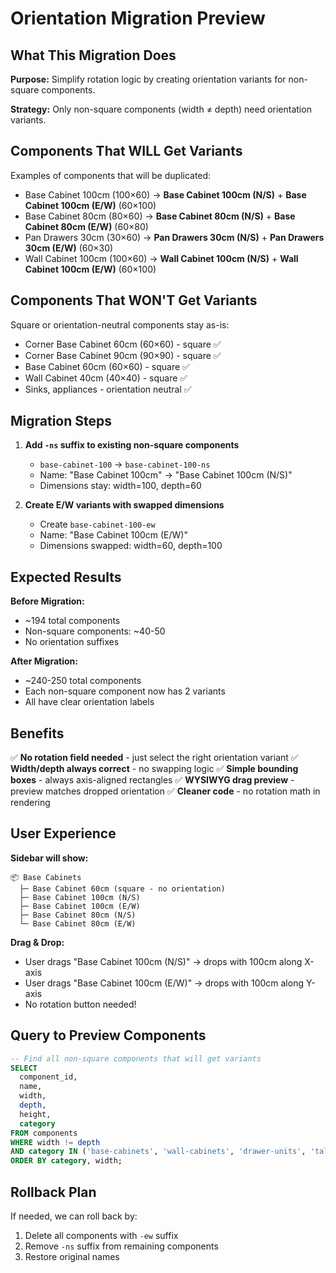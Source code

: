 # Orientation Migration Preview

## What This Migration Does

**Purpose:** Simplify rotation logic by creating orientation variants for non-square components.

**Strategy:** Only non-square components (width ≠ depth) need orientation variants.

## Components That WILL Get Variants

Examples of components that will be duplicated:
- Base Cabinet 100cm (100×60) → **Base Cabinet 100cm (N/S)** + **Base Cabinet 100cm (E/W)** (60×100)
- Base Cabinet 80cm (80×60) → **Base Cabinet 80cm (N/S)** + **Base Cabinet 80cm (E/W)** (60×80)
- Pan Drawers 30cm (30×60) → **Pan Drawers 30cm (N/S)** + **Pan Drawers 30cm (E/W)** (60×30)
- Wall Cabinet 100cm (100×60) → **Wall Cabinet 100cm (N/S)** + **Wall Cabinet 100cm (E/W)** (60×100)

## Components That WON'T Get Variants

Square or orientation-neutral components stay as-is:
- Corner Base Cabinet 60cm (60×60) - square ✅
- Corner Base Cabinet 90cm (90×90) - square ✅
- Base Cabinet 60cm (60×60) - square ✅
- Wall Cabinet 40cm (40×40) - square ✅
- Sinks, appliances - orientation neutral ✅

## Migration Steps

1. **Add `-ns` suffix to existing non-square components**
   - `base-cabinet-100` → `base-cabinet-100-ns`
   - Name: "Base Cabinet 100cm" → "Base Cabinet 100cm (N/S)"
   - Dimensions stay: width=100, depth=60

2. **Create E/W variants with swapped dimensions**
   - Create `base-cabinet-100-ew`
   - Name: "Base Cabinet 100cm (E/W)"
   - Dimensions swapped: width=60, depth=100

## Expected Results

**Before Migration:**
- ~194 total components
- Non-square components: ~40-50
- No orientation suffixes

**After Migration:**
- ~240-250 total components
- Each non-square component now has 2 variants
- All have clear orientation labels

## Benefits

✅ **No rotation field needed** - just select the right orientation variant
✅ **Width/depth always correct** - no swapping logic
✅ **Simple bounding boxes** - always axis-aligned rectangles
✅ **WYSIWYG drag preview** - preview matches dropped orientation
✅ **Cleaner code** - no rotation math in rendering

## User Experience

**Sidebar will show:**
```
📦 Base Cabinets
  ├─ Base Cabinet 60cm (square - no orientation)
  ├─ Base Cabinet 100cm (N/S)
  ├─ Base Cabinet 100cm (E/W)
  ├─ Base Cabinet 80cm (N/S)
  └─ Base Cabinet 80cm (E/W)
```

**Drag & Drop:**
- User drags "Base Cabinet 100cm (N/S)" → drops with 100cm along X-axis
- User drags "Base Cabinet 100cm (E/W)" → drops with 100cm along Y-axis
- No rotation button needed!

## Query to Preview Components

```sql
-- Find all non-square components that will get variants
SELECT
  component_id,
  name,
  width,
  depth,
  height,
  category
FROM components
WHERE width != depth
AND category IN ('base-cabinets', 'wall-cabinets', 'drawer-units', 'tall-units')
ORDER BY category, width;
```

## Rollback Plan

If needed, we can roll back by:
1. Delete all components with `-ew` suffix
2. Remove `-ns` suffix from remaining components
3. Restore original names
